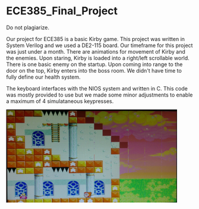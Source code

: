 # ECE385_Final_Project
Do not plagiarize.

Our project for ECE385 is a basic Kirby game. This project was written in System Verilog and we used a DE2-115 board. Our timeframe for this project was just under a month. There are animations for movement of Kirby and the enemies. Upon staring, Kirby is loaded into a right/left scrollable world. There is one basic enemy on the startup. Upon coming into range to the door on the top, Kirby enters into the boss room. We didn't have time to fully define our health system. 

The keyboard interfaces with the NIOS system and written in C. This code was mostly provided to use but we made some minor adjustments to enable a maximum of 4 simulataneous keypresses. 

<img src="ReadmeImages/map1.PNG" height="250">
